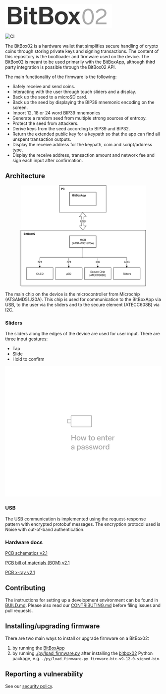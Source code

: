 <img src="./doc/BB02_logo_github.svg" width="345px"/>

![CI](https://github.com/digitalbitbox/bitbox02-firmware/workflows/ci/badge.svg?branch=master)

The BitBox02 is a hardware wallet that simplifies secure handling of crypto coins through storing
private keys and signing transactions. The content of this repository is the bootloader and firmware
used on the device. The BitBox02 is meant to be used primarily with the
[BitBoxApp](https://github.com/digitalbitbox/bitbox-wallet-app), although third party integration is
possible through the BitBox02 API.

The main functionality of the firmware is the following:

* Safely receive and send coins.
* Interacting with the user through touch sliders and a display.
* Back up the seed to a microSD card.
* Back up the seed by displaying the BIP39 mnemonic encoding on the screen.
* Import 12, 18 or 24 word BIP39 mnemonics
* Generate a random seed from multiple strong sources of entropy.
* Protect the seed from attackers.
* Derive keys from the seed according to BIP39 and BIP32.
* Return the extended public key for a keypath so that the app can find all unspent transaction
  outputs.
* Display the receive address for the keypath, coin and script/address type.
* Display the receive address, transaction amount and network fee and sign each input after
  confirmation.

## Architecture

<p align="center"><img src="./doc/bb02-firmware-arch.svg" width="80%" /></p>

The main chip on the device is the microcontroller from Microchip (ATSAMD51J20A). This chip is used
for communication to the BitBoxApp via USB, to the user via the sliders and to the secure element
(ATECC608B) via I2C.

### Sliders

The sliders along the edges of the device are used for user input. There are three input gestures:
* Tap
* Slide
* Hold to confirm

<p align="center"><img src="./doc/bb02PwEntry.gif" /></p>

### USB

The USB communication is implemented using the request-response pattern with encrypted protobuf
messages. The encryption protocol used is Noise with out-of-band authentication.

### Hardware docs

[PCB schematics v2.1](./doc/bb02_v2.10_schematics.pdf)

[PCB bill of materials (BOM) v2.1](./doc/bb02_bom_v2.10.pdf)

[PCB x-ray v2.1](./doc/bb02_xray_v2.10_top_pcb.png)

## Contributing

The instructions for setting up a development environment can be found in [BUILD.md](BUILD.md).
Please also read our [CONTRIBUTING.md](CONTRIBUTING.md) before filing issues and pull requests.

## Installing/upgrading firmware

There are two main ways to install or upgrade firmware on a BitBox02:

1. by running the [BitBoxApp](https://github.com/digitalbitbox/bitbox-wallet-app/)
2. by running [./py/load_firmware.py](./py/load_firmware.py) after installing the [bitbox02](./py)
   Python package, e.g. `./py/load_firmware.py firmware-btc.v9.12.0.signed.bin`.

## Reporting a vulnerability

See our [security policy](SECURITY.md).
